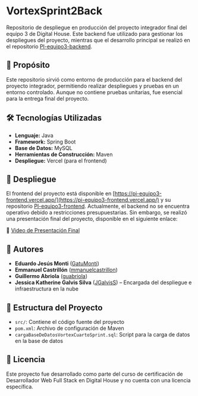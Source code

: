 # VortexSprint2Back

Repositorio de despliegue en producción del proyecto integrador final del equipo 3 de Digital House. Este backend fue utilizado para gestionar los despliegues del proyecto, mientras que el desarrollo principal se realizó en el repositorio [PI-equipo3-backend](https://github.com/GatuMonti/PI-equipo3-backend).

## 🎯 Propósito

Este repositorio sirvió como entorno de producción para el backend del proyecto integrador, permitiendo realizar despliegues y pruebas en un entorno controlado. Aunque no contiene pruebas unitarias, fue esencial para la entrega final del proyecto.

## 🛠️ Tecnologías Utilizadas

- **Lenguaje:** Java
- **Framework:** Spring Boot
- **Base de Datos:** MySQL
- **Herramientas de Construcción:** Maven
- **Despliegue:** Vercel (para el frontend)

## 🚀 Despliegue

El frontend del proyecto está disponible en [https://pi-equipo3-frontend.vercel.app/](https://pi-equipo3-frontend.vercel.app/) y su repositorio [PI-equipo3-frontend](https://github.com/GatuMonti/PI-equipo3-frontend). Actualmente, el backend no se encuentra operativo debido a restricciones presupuestarias. Sin embargo, se realizó una presentación final del proyecto, disponible en el siguiente enlace:

🔗 [Video de Presentación Final](https://www.linkedin.com/feed/update/urn:li:activity:7187261859488497664/)

## 👥 Autores

- **Eduardo Jesús Monti** ([GatuMonti](https://github.com/GatuMonti))
- **Emmanuel Castrillón** ([mmanuelcastrillon](https://github.com/mmanuelcastrillon))
- **Guillermo Abriola** ([guabriola](https://github.com/guabriola))
- **Jessica Katherine Galvis Silva** ([JGalvisS](https://github.com/JGalvisS)) – Encargada del despliegue e infraestructura en la nube

## 📂 Estructura del Proyecto

- `src/`: Contiene el código fuente del proyecto
- `pom.xml`: Archivo de configuración de Maven
- `cargaBaseDeDatosVortexCuartoSprint.sql`: Script para la carga de datos en la base de datos

## 📄 Licencia

Este proyecto fue desarrollado como parte del curso de certificación de Desarrollador Web Full Stack en Digital House y no cuenta con una licencia específica.
